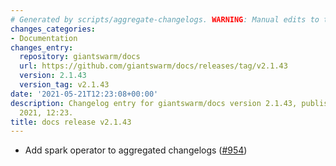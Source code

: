 ```yaml
---
# Generated by scripts/aggregate-changelogs. WARNING: Manual edits to this files will be overwritten.
changes_categories:
- Documentation
changes_entry:
  repository: giantswarm/docs
  url: https://github.com/giantswarm/docs/releases/tag/v2.1.43
  version: 2.1.43
  version_tag: v2.1.43
date: '2021-05-21T12:23:08+00:00'
description: Changelog entry for giantswarm/docs version 2.1.43, published on 21 May
  2021, 12:23.
title: docs release v2.1.43
---
```


- Add spark operator to aggregated changelogs ([#954](https://github.com/giantswarm/docs/pull/954))
